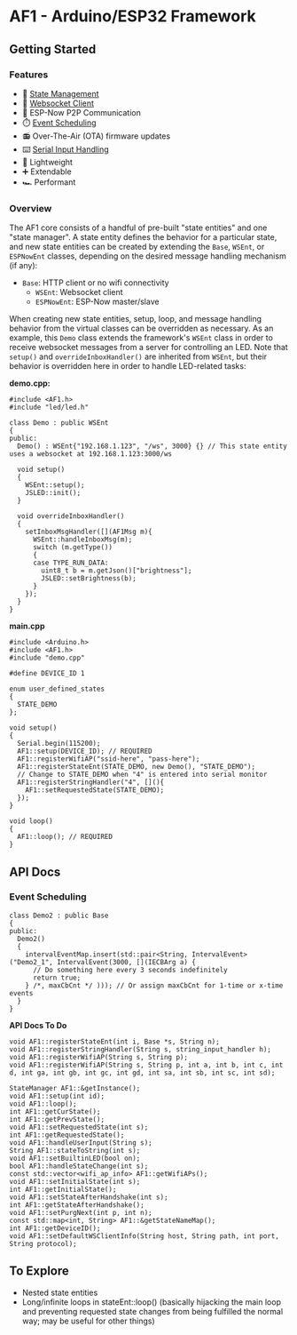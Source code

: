 # AF1 - Arduino/ESP32 Framework

## Getting Started

### Features

- :trident: [State Management](#overview)
- :electric_plug: [Websocket Client](#overview)
- :handshake: ESP-Now P2P Communication
- :stopwatch: [Event Scheduling](#event-scheduling)
- :radio: Over-The-Air (OTA) firmware updates
- :keyboard: [Serial Input Handling](#overview)
- :leaves: Lightweight
- :heavy_plus_sign: Extendable
- :racing_car: Performant

### Overview

The AF1 core consists of a handful of pre-built "state entities" and one "state manager". A state entity defines the behavior for a particular state, and new state entities can be created by extending the `Base`, `WSEnt`, or `ESPNowEnt` classes, depending on the desired message handling mechanism (if any):

- `Base`: HTTP client or no wifi connectivity
  - `WSEnt`: Websocket client
  - `ESPNowEnt`: ESP-Now master/slave

When creating new state entities, setup, loop, and message handling behavior from the virtual classes can be overridden as necessary. As an example, this `Demo` class extends the framework's `WSEnt` class in order to receive websocket messages from a server for controlling an LED. Note that `setup()` and `overrideInboxHandler()` are inherited from `WSEnt`, but their behavior is overridden here in order to handle LED-related tasks:

**demo.cpp:**

```
#include <AF1.h>
#include "led/led.h"

class Demo : public WSEnt
{
public:
  Demo() : WSEnt{"192.168.1.123", "/ws", 3000} {} // This state entity uses a websocket at 192.168.1.123:3000/ws

  void setup()
  {
    WSEnt::setup();
    JSLED::init();
  }

  void overrideInboxHandler()
  {
    setInboxMsgHandler([](AF1Msg m){
      WSEnt::handleInboxMsg(m);
      switch (m.getType())
      {
      case TYPE_RUN_DATA:
        uint8_t b = m.getJson()["brightness"];
        JSLED::setBrightness(b);
      }
    });
  }
}
```

**main.cpp**

```
#include <Arduino.h>
#include <AF1.h>
#include "demo.cpp"

#define DEVICE_ID 1

enum user_defined_states
{
  STATE_DEMO
};

void setup()
{
  Serial.begin(115200);
  AF1::setup(DEVICE_ID); // REQUIRED
  AF1::registerWifiAP("ssid-here", "pass-here");
  AF1::registerStateEnt(STATE_DEMO, new Demo(), "STATE_DEMO");
  // Change to STATE_DEMO when "4" is entered into serial monitor
  AF1::registerStringHandler("4", [](){
    AF1::setRequestedState(STATE_DEMO);
  });
}

void loop()
{
  AF1::loop(); // REQUIRED
}

```

## API Docs

### Event Scheduling

```
class Demo2 : public Base
{
public:
  Demo2()
  {
    intervalEventMap.insert(std::pair<String, IntervalEvent>("Demo2_1", IntervalEvent(3000, [](IECBArg a) {
      // Do something here every 3 seconds indefinitely
      return true;
    } /*, maxCbCnt */ ))); // Or assign maxCbCnt for 1-time or x-time events
  }
}
```

**API Docs To Do**

```
void AF1::registerStateEnt(int i, Base *s, String n);
void AF1::registerStringHandler(String s, string_input_handler h);
void AF1::registerWifiAP(String s, String p);
void AF1::registerWifiAP(String s, String p, int a, int b, int c, int d, int ga, int gb, int gc, int gd, int sa, int sb, int sc, int sd);

StateManager AF1::&getInstance();
void AF1::setup(int id);
void AF1::loop();
int AF1::getCurState();
int AF1::getPrevState();
void AF1::setRequestedState(int s);
int AF1::getRequestedState();
void AF1::handleUserInput(String s);
String AF1::stateToString(int s);
void AF1::setBuiltinLED(bool on);
bool AF1::handleStateChange(int s);
const std::vector<wifi_ap_info> AF1::getWifiAPs();
void AF1::setInitialState(int s);
int AF1::getInitialState();
void AF1::setStateAfterHandshake(int s);
int AF1::getStateAfterHandshake();
void AF1::setPurgNext(int p, int n);
const std::map<int, String> AF1::&getStateNameMap();
int AF1::getDeviceID();
void AF1::setDefaultWSClientInfo(String host, String path, int port, String protocol);
```

## To Explore

- Nested state entities
- Long/infinite loops in stateEnt::loop() (basically hijacking the main loop and preventing requested state changes from being fulfilled the normal way; may be useful for other things)
